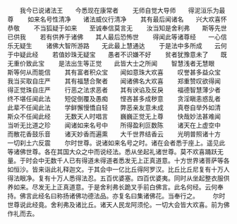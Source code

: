 <!-- { "loadSidebar": true } -->
　　我今已说诸法王　　今悉现在康常者
　　无师自觉大导师　　得泥洹乐为最尊
　　如来名号性清净　　诸法威仪行清净
　　其有最后闻诸名　　兴大欢喜怀恭敬
　　不当狐疑于如来　　至诚奉信莫言无
　　汝当知是舍利弗　　斯等先世已供我
　　若有供养于诸佛　　其人最后恐怖世
　　得闻此等诸尊经　　一心信乐无疑生
　　诸佛大智所游路　　无此最上慧通达
　　于是法中多所成　　云何于中疑此经
　　若值妙珠无疑宝　　愚者不识嫌不好
　　贫者犹豫意未了　　既无重价致此宝
　　是法出生等正觉　　此皆大士之所闻
　　智慧浅者无慧眼　　斯等何从而能信
　　其有富者积众宝　　闻如意珠大欢喜
　　叹誉甚多益众宝　　我当买取自庄严
　　其有福慧合聚者　　闻诸佛名大欢喜
　　郑重赞叹欲得闻　　得正觉珠自庄严
　　行恶之法求恶者　　其有谀谄及反戾
　　福德智慧薄少者　　终不堪任闻此法
　　短促倒覆及愚痴　　悭吝甚多成秽意
　　贪淫瞋恚惑乱者　　此辈不任闻此法
　　学鲜懈慢憍自轻　　弊恶亲友意未成
　　真卷自举外如清　　斯众不任闻此经
　　无数天人时唱言　　巍巍正觉无上尊
　　快哉妙法甚难闻　　当听无比道之珍
　　闻诸如来名号中　　所得盈利叵数陈
　　诸天在上虚空中　　而散花香鼓乐音
　　诸天妙香而遍熏　　大千世界结香云
　　光明普照诸十方　　一切刹土六反震
　　尔时世尊。说诸如来名号之时。诸在会者悉于座上。遥见此等诸佛世尊。各在其国大众之中而说经法。悉从坐起礼诸世尊。莫不欢喜踊跃无量。于时会中无数千人已有得道未得道者悉发无上正真道意。十方世界诸菩萨等各如恒沙。皆来诣此礼释迦文。于其会中一亿比丘得阿罗汉。比丘比丘尼复有十万人得法眼净。复有十万人悉得法忍。五百优婆塞。四百优婆夷。同时从坐起整衣服供养如来。尽发无上正真道意。于是舍利弗长跪叉手前白佛言。此名何经。云何奉持。佛言此经名曰称扬诸佛功德法品。亦复名曰集诸佛花。当奉行之。
　　尔时世尊说此经竟。舍利弗及诸比丘。诸天人民龙阿须伦。一切大会皆大欢喜。前为佛作礼而去。

 
